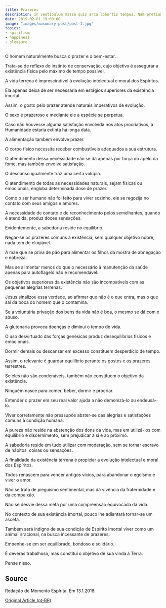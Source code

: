 ```yaml
---
title: Prazeres
description: In vestibulum massa quis arcu lobortis tempus. Nam pretium arcu in odio vulputate luctus.
date: 2019-02-01 19:00:00
image: "images/masonary-post/post-2.jpg"
topics: 
- spiritism
- happiness
- pleasure
---
```


O homem naturalmente busca o prazer e o bem-estar.

Trata-se de reflexo do instinto de conservação, cujo objetivo é assegurar a existência física pelo máximo de tempo possível.

A vida terrena é imprescindível à evolução intelectual e moral dos Espíritos.

Ela apenas deixa de ser necessária em estágios superiores da existência imortal.

Assim, o gosto pelo prazer atende naturais imperativos de evolução.

O sexo é prazeroso e mediante ele a espécie se perpetua.

Caso não houvesse alguma satisfação envolvida nos atos procriativos, a Humanidade estaria extinta há longa data.

A alimentação também envolve prazer.

O corpo físico necessita receber combustíveis adequados a sua estrutura.

O atendimento dessa necessidade não se dá apenas por força do apelo da fome, mas também envolve satisfação.

O descanso igualmente traz uma certa volúpia.

O atendimento de todas as necessidades naturais, sejam físicas ou emocionais, engloba determinada dose de prazer.

Como o ser humano não foi feito para viver sozinho, ele se regozija no contato com seus amigos e amores.

A necessidade de contato e de reconhecimento pelos semelhantes, quando é atendida, produz doces sensações.

Evidentemente, a sabedoria reside no equilíbrio.

Negar-se os prazeres comuns à existência, sem qualquer objetivo nobre, nada tem de elogiável.

A mãe que se priva de pão para alimentar os filhos dá mostra de abnegação e nobreza.

Mas se alimentar menos do que o necessário à manutenção da saúde apenas para autoflagelo não é recomendável.

Os objetivos superiores da existência não são incompatíveis com as pequenas alegrias terrenas.

Jesus sinalizou essa verdade, ao afirmar que não é o que entra, mas o que sai da boca do homem que o contamina.

Se a voluntária privação dos bens da vida não é boa, o mesmo se dá com o abuso.

A glutonaria provoca doenças e diminui o tempo de vida.

O uso desvirtuado das forças genésicas produz desequilíbrios físicos e emocionais.

Dormir demais ou descansar em excesso constituem desperdício de tempo.

Assim, o relevante é guardar equilíbrio perante os gostos e os prazeres terrestres.

Se eles não são condenáveis, também não constituem o objetivo da existência.

Ninguém nasce para comer, beber, dormir e procriar.

Entender o prazer em seu real valor ajuda a não demonizá-lo ou endeusá-lo.

Viver corretamente não pressupõe abster-se das alegrias e satisfações comuns à condição humana.

A pureza não reside na abstenção dos dons da vida, mas em utilizá-los com equilíbrio e discernimento, sem prejudicar a si e ao próximo.

A sabedoria reside em tudo utilizar com moderação, sem se tornar escravo de hábitos, coisas ou sensações.

A finalidade da existência terrena é propiciar a evolução intelectual e moral dos Espíritos.

Todos renascem para vencer antigos vícios, para abandonar o egoísmo e viver o amor.

Não se trata de pieguismo sentimental, mas da vivência da fraternidade e da compaixão.

Não se desvie dessa meta por uma compreensão equivocada da vida.

No contexto de sua existência imortal, pouco lhe adiantará tornar-se um asceta.

Também será indigno de sua condição de Espírito imortal viver como um animal irracional, na busca incessante de prazeres.

Empenhe-se em ser equilibrado, bondoso e solidário.

É deveras trabalhoso, mas constitui o objetivo de sua vinda à Terra.

Pense nisso.

## Source
Redação do Momento Espírita.
Em 13.1.2018.

[Original Article (pt-BR)](http://www.momento.com.br/pt/ler_texto.php?id=5310)

